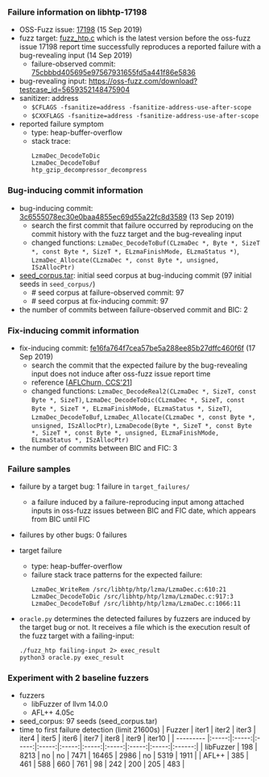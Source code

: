 ### Failure information on libhtp-17198
- OSS-Fuzz issue: [17198](https://bugs.chromium.org/p/oss-fuzz/issues/detail?id=17198) (15 Sep 2019) 
- fuzz target: [fuzz_htp.c](https://github.com/OISF/libhtp/blob/75cbbbd405695e97567931655fd5a441f86e5836/test/fuzz/fuzz_htp.c) which is the latest version before the oss-fuzz issue 17198 report time successfully reproduces a reported failure with a bug-revealing input (14 Sep 2019)
    - failure-observed commit: [75cbbbd405695e97567931655fd5a441f86e5836](https://github.com/OISF/libhtp/commit/75cbbbd405695e97567931655fd5a441f86e5836) 
- bug-revealing input: https://oss-fuzz.com/download?testcase_id=5659352148475904
- sanitizer: address
    - `$CFLAGS -fsanitize=address -fsanitize-address-use-after-scope`
    - `$CXXFLAGS -fsanitize=address -fsanitize-address-use-after-scope`
- reported failure symptom 
    - type: heap-buffer-overflow  
    - stack trace:  
		```
		LzmaDec_DecodeToDic   
		LzmaDec_DecodeToBuf  
		htp_gzip_decompressor_decompress
		```

### Bug-inducing commit information
- bug-inducing commit: [3c6555078ec30e0baa4855ec69d55a22fc8d3589](https://github.com/OISF/libhtp/commit/3c6555078ec30e0baa4855ec69d55a22fc8d3589) (13 Sep 2019)
    - search the first commit that failure occurred by reproducing on the commit history with the fuzz target and the bug-revealing input
	- changed functions: `LzmaDec_DecodeToBuf(CLzmaDec *, Byte *, SizeT *, const Byte *, SizeT *, ELzmaFinishMode, ELzmaStatus *)`, `LzmaDec_Allocate(CLzmaDec *, const Byte *, unsigned, ISzAllocPtr)`
- [seed_corpus.tar](https://drive.google.com/file/d/1Mc36cDr5PvIUfSf9oN6SqwlqZYTPicbM/view?usp=share_link): initial seed corpus at bug-inducing commit (97 initial seeds in `seed_corpus/`)
	- \# seed corpus at failure-observed commit: 97
	- \# seed corpus at fix-inducing commit: 97
- the number of commits between failure-observed commit and BIC: 2

### Fix-inducing commit information
- fix-inducing commit: [fe16fa764f7cea57be5a288ee85b27dffc460f6f](https://github.com/OISF/libhtp/commit/fe16fa764f7cea57be5a288ee85b27dffc460f6f) (17 Sep 2019)
    - search the commit that the expected failure by the bug-revealing input does not induce after oss-fuzz issue report time
	- reference \[[AFLChurn, CCS'21](https://dl.acm.org/doi/abs/10.1145/3460120.3484596)\]
	- changed functions: `LzmaDec_DecodeReal2(CLzmaDec *, SizeT, const Byte *, SizeT)`, `LzmaDec_DecodeToDic(CLzmaDec *, SizeT, const Byte *, SizeT *, ELzmaFinishMode, ELzmaStatus *, SizeT)`, `LzmaDec_DecodeToBuf`, `LzmaDec_Allocate(CLzmaDec *, const Byte *, unsigned, ISzAllocPtr)`, `LzmaDecode(Byte *, SizeT *, const Byte *, SizeT *, const Byte *, unsigned, ELzmaFinishMode, ELzmaStatus *, ISzAllocPtr)`
- the number of commits between BIC and FIC: 3 

### Failure samples
- failure by a target bug: 1 failure in `target_failures/`
    - a failure induced by a failure-reproducing input among attached inputs in oss-fuzz issues between BIC and FIC date, which appears from BIC until FIC
- failures by other bugs: 0 failures 

- target failure 
    - type: heap-buffer-overflow  
    - failure stack trace patterns for the expected failure:  
		```
		LzmaDec_WriteRem /src/libhtp/htp/lzma/LzmaDec.c:610:21  
		LzmaDec_DecodeToDic /src/libhtp/htp/lzma/LzmaDec.c:917:3  
		LzmaDec_DecodeToBuf /src/libhtp/htp/lzma/LzmaDec.c:1066:11
		```

- `oracle.py` determines the detected failures by fuzzers are induced by the target bug or not. It receives a file which is the execution result of the fuzz target with a failing-input:  
	```
	./fuzz_htp failing-input 2> exec_result
	python3 oracle.py exec_result
	```

### Experiment with 2 baseline fuzzers 
- fuzzers
    - libFuzzer of llvm 14.0.0
    - AFL++ 4.05c
- seed_corpus: 97 seeds (seed_corpus.tar)
- time to first failure detection (limit 21600s)
    |   Fuzzer  | iter1 | iter2 | iter3 | iter4 | iter5 | iter6 | iter7 | iter8 | iter9 | iter10 |
    | --------- |:-----:|:-----:|:-----:|:-----:|:-----:|:-----:|:-----:|:-----:|:-----:|:------:|
    | libFuzzer |  198  |  8213 |   no  |   no  |  7471 | 16465 |  2986 |   no  |  5319 |  1911  |
    |   AFL++   |  385  |   461 |   588 |   660 |   761 |    98 |   242 |   200 |   205 |   483  |

